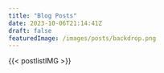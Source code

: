 ```yaml
---
title: "Blog Posts"
date: 2023-10-06T21:14:41Z
draft: false
featuredImage: /images/posts/backdrop.png
---
```


<!-- Use shortcode postlistIMG -->
{{< postlistIMG >}}
